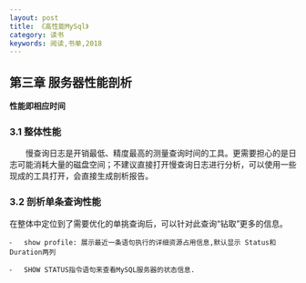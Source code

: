 ```yaml
---
layout: post
title: 《高性能MySql》
category: 读书
keywords: 阅读,书单,2018
---
```


## 第三章 服务器性能剖析
**性能即相应时间**
### 3.1 整体性能
&emsp;&emsp;慢查询日志是开销最低、精度最高的测量查询时间的工具。更需要担心的是日志可能消耗大量的磁盘空间；不建议直接打开慢查询日志进行分析，可以使用一些现成的工具打开，会直接生成剖析报告。

### 3.2 剖析单条查询性能
在整体中定位到了需要优化的单挑查询后，可以针对此查询“钻取”更多的信息。

	⁃	show profile: 展示最近一条语句执行的详细资源占用信息,默认显示 Status和Duration两列
	
	⁃	SHOW STATUS指令语句来查看MySQL服务器的状态信息.


